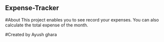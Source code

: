 ## Expense-Tracker

#About
This project enables you to see record your expenses. You can also calculate the total expense of the month. 

#Created by
Ayush ghara
